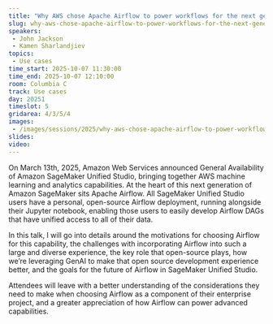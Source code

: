 ```yaml
---
title: "Why AWS chose Apache Airflow to power workflows for the next generation of Amazon SageMaker"
slug: why-aws-chose-apache-airflow-to-power-workflows-for-the-next-generation-of-amazon-sagemaker
speakers:
 - John Jackson
 - Kamen Sharlandjiev
topics:
 - Use cases
time_start: 2025-10-07 11:30:00
time_end: 2025-10-07 12:10:00
room: Columbia C
track: Use cases
day: 20251
timeslot: 5
gridarea: 4/3/5/4
images: 
 - /images/sessions/2025/why-aws-chose-apache-airflow-to-power-workflows-for-the-next-generation-of-amazon-sagemaker.png
slides:
video:
---
```


On March 13th, 2025, Amazon Web Services announced General Availability of Amazon SageMaker Unified Studio, bringing together AWS machine learning and analytics capabilities. At the heart of this next generation of Amazon SageMaker sits Apache Airflow. All SageMaker Unified Studio users have a personal, open-source Airflow deployment, running alongside their Jupyter notebook, enabling those users to easily develop Airflow DAGs that have unified access to all of their data. 

In this talk, I will go into details around the motivations for choosing Airflow for this capability, the challenges with incorporating Airflow into such a large and diverse experience, the key role that open-source plays, how we’re leveraging GenAI to make that open source development experience better, and the goals for the future of Airflow in SageMaker Unified Studio. 

Attendees will leave with a better understanding of the considerations they need to make when choosing Airflow as a component of their enterprise project, and a greater appreciation of how Airflow can power advanced capabilities.
